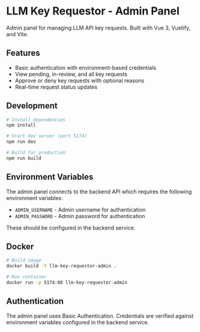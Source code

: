 # LLM Key Requestor - Admin Panel

Admin panel for managing LLM API key requests. Built with Vue 3, Vuetify, and Vite.

## Features

- Basic authentication with environment-based credentials
- View pending, in-review, and all key requests
- Approve or deny key requests with optional reasons
- Real-time request status updates

## Development

```bash
# Install dependencies
npm install

# Start dev server (port 5174)
npm run dev

# Build for production
npm run build
```

## Environment Variables

The admin panel connects to the backend API which requires the following environment variables:

- `ADMIN_USERNAME` - Admin username for authentication
- `ADMIN_PASSWORD` - Admin password for authentication

These should be configured in the backend service.

## Docker

```bash
# Build image
docker build -t llm-key-requestor-admin .

# Run container
docker run -p 5174:80 llm-key-requestor-admin
```

## Authentication

The admin panel uses Basic Authentication. Credentials are verified against environment variables configured in the backend service.
